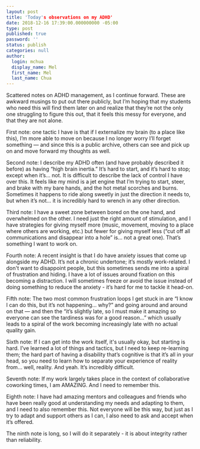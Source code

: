 ```yaml
---
layout: post
title: 'Today's observations on my ADHD'
date: 2018-12-16 17:39:00.000000000 -05:00
type: post
published: true
password: ''
status: publish
categories: null
author:
  login: mchua
  display_name: Mel
  first_name: Mel
  last_name: Chua
---
```


Scattered notes on ADHD management, as I continue forward. These are awkward musings to put out there publicly, but I’m hoping that my students who need this will find them later on and realize that they’re not the only one struggling to figure this out, that it feels this messy for everyone, and that they are not alone.

First note: one tactic I have is that if I externalize my brain (to a place like this), I’m more able to move on because I no longer worry I’ll forget something — and since this is a public archive, others can see and pick up on and move forward my thoughts as well.

Second note: I describe my ADHD often (and have probably described it before) as having “high brain inertia.” It’s hard to start, and it’s hard to stop; except when it’s… not. It is difficult to describe the lack of control I have over this. It feels like my mind is a jet engine that I’m trying to start, steer, and brake with my bare hands, and the hot metal scorches and burns. Sometimes it happens to ride along sweetly in just the direction it needs to, but when it’s not… it is incredibly hard to wrench in any other direction.

Third note: I have a sweet zone between bored on the one hand, and overwhelmed on the other. I need just the right amount of stimulation, and I have strategies for giving myself more (music, movement, moving to a place where others are working, etc.) but fewer for giving myself less (“cut off all communications and disappear into a hole” is… not a great one). That’s something I want to work on.

Fourth note: A recent insight is that I do have anxiety issues that come up alongside my ADHD. It’s not a chronic undertone; it’s mostly work-related. I don't want to disappoint people, but this sometimes sends me into a spiral of frustration and hiding. I have a lot of issues around fixation on this becoming a distraction. I will sometimes freeze or avoid the issue instead of doing something to reduce the anxiety - it’s hard for me to tackle it head-on.

Fifth note: The two most common frustration loops I get stuck in are “I know I can do this, but it’s not happening… why?” and going around and around on that — and then the “it’s slightly late, so I must make it amazing so everyone can see the tardiness was for a good reason…” which usually leads to a spiral of the work becoming increasingly late with no actual quality gain.

Sixth note: If I can get into the work itself, it's usually okay, but starting is hard. I’ve learned a lot of things and tactics, but I need to keep re-learning them; the hard part of having a disability that’s cognitive is that it’s all in your head, so you need to learn how to separate your experience of reality from… well, reality. And yeah. It’s incredibly difficult. 

Seventh note: If my work largely takes place in the context of collaborative coworking times, I am AMAZING. And I need to remember this.

Eighth note: I have had amazing mentors and colleagues and friends who have been really good at understanding my needs and adapting to them, and I need to also remember this. Not everyone will be this way, but just as I try to adapt and support others as I can, I also need to ask and accept when it’s offered.

The ninth note is long, so I will do it separately - it is about integrity rather than reliability.
